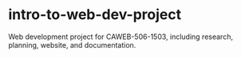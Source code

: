 # intro-to-web-dev-project
 Web development project for CAWEB-506-1503, including research, planning, website, and documentation.

